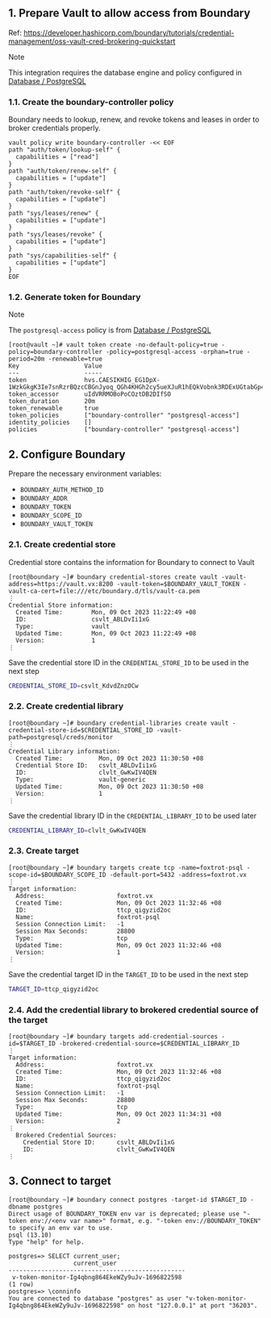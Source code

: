 ## 1. Prepare Vault to allow access from Boundary

Ref: https://developer.hashicorp.com/boundary/tutorials/credential-management/oss-vault-cred-brokering-quickstart

> [!Note]
>
> This integration requires the database engine and policy configured in [Database / PostgreSQL](vault/db-postgres.md)

### 1.1. Create the boundary-controller policy

Boundary needs to lookup, renew, and revoke tokens and leases in order to broker credentials properly.

```console
vault policy write boundary-controller -<< EOF
path "auth/token/lookup-self" {
  capabilities = ["read"]
}
path "auth/token/renew-self" {
  capabilities = ["update"]
}
path "auth/token/revoke-self" {
  capabilities = ["update"]
}
path "sys/leases/renew" {
  capabilities = ["update"]
}
path "sys/leases/revoke" {
  capabilities = ["update"]
}
path "sys/capabilities-self" {
  capabilities = ["update"]
}
EOF
```

### 1.2. Generate token for Boundary

> [!Note]
>
> The `postgresql-access` policy is from [Database / PostgreSQL](vault/db-postgres.md)

```console
[root@vault ~]# vault token create -no-default-policy=true -policy=boundary-controller -policy=postgresql-access -orphan=true -period=20m -renewable=true
Key                  Value
---                  -----
token                hvs.CAESIKHIG_EG1DpX-1WzkGkgK3Ie7snRzrBQzcCBGnJyoq_QGh4KHGh2cy5ueXJuR1hEQkVobnk3RDExUGtabGp4eno
token_accessor       uIdVRRMOBoPoCOztDB2DIfSO
token_duration       20m
token_renewable      true
token_policies       ["boundary-controller" "postgresql-access"]
identity_policies    []
policies             ["boundary-controller" "postgresql-access"]
```

## 2. Configure Boundary

Prepare the necessary environment variables:
- `BOUNDARY_AUTH_METHOD_ID`
- `BOUNDARY_ADDR`
- `BOUNDARY_TOKEN`
- `BOUNDARY_SCOPE_ID`
- `BOUNDARY_VAULT_TOKEN`

### 2.1. Create credential store

Credential store contains the information for Boundary to connect to Vault

```console
[root@boundary ~]# boundary credential-stores create vault -vault-address=https://vault.vx:8200 -vault-token=$BOUNDARY_VAULT_TOKEN -vault-ca-cert=file:///etc/boundary.d/tls/vault-ca.pem
⋮
Credential Store information:
  Created Time:        Mon, 09 Oct 2023 11:22:49 +08
  ID:                  csvlt_ABLDvIi1xG
  Type:                vault
  Updated Time:        Mon, 09 Oct 2023 11:22:49 +08
  Version:             1
⋮
```

Save the credential store ID in the `CREDENTIAL_STORE_ID` to be used in the next step

```sh
CREDENTIAL_STORE_ID=csvlt_KdvdZnzOCw
```

### 2.2. Create credential library

```console
[root@boundary ~]# boundary credential-libraries create vault -credential-store-id=$CREDENTIAL_STORE_ID -vault-path=postgresql/creds/monitor
⋮
Credential Library information:
  Created Time:          Mon, 09 Oct 2023 11:30:50 +08
  Credential Store ID:   csvlt_ABLDvIi1xG
  ID:                    clvlt_GwKwIV4QEN
  Type:                  vault-generic
  Updated Time:          Mon, 09 Oct 2023 11:30:50 +08
  Version:               1
⋮
```

Save the credential library ID in the `CREDENTIAL_LIBRARY_ID` to be used later

```sh
CREDENTIAL_LIBRARY_ID=clvlt_GwKwIV4QEN
```

### 2.3. Create target

```console
[root@boundary ~]# boundary targets create tcp -name=foxtrot-psql -scope-id=$BOUNDARY_SCOPE_ID -default-port=5432 -address=foxtrot.vx
⋮
Target information:
  Address:                    foxtrot.vx
  Created Time:               Mon, 09 Oct 2023 11:32:46 +08
  ID:                         ttcp_qigyzid2oc
  Name:                       foxtrot-psql
  Session Connection Limit:   -1
  Session Max Seconds:        28800
  Type:                       tcp
  Updated Time:               Mon, 09 Oct 2023 11:32:46 +08
  Version:                    1
⋮
```

Save the credential target ID in the `TARGET_ID` to be used in the next step

```sh
TARGET_ID=ttcp_qigyzid2oc
```

### 2.4. Add the credential library to brokered credential source of the target

```console
[root@boundary ~]# boundary targets add-credential-sources -id=$TARGET_ID -brokered-credential-source=$CREDENTIAL_LIBRARY_ID
⋮
Target information:
  Address:                    foxtrot.vx
  Created Time:               Mon, 09 Oct 2023 11:32:46 +08
  ID:                         ttcp_qigyzid2oc
  Name:                       foxtrot-psql
  Session Connection Limit:   -1
  Session Max Seconds:        28800
  Type:                       tcp
  Updated Time:               Mon, 09 Oct 2023 11:34:31 +08
  Version:                    2
⋮
  Brokered Credential Sources:
    Credential Store ID:      csvlt_ABLDvIi1xG
    ID:                       clvlt_GwKwIV4QEN
⋮
```

## 3. Connect to target

```console
[root@boundary ~]# boundary connect postgres -target-id $TARGET_ID -dbname postgres
Direct usage of BOUNDARY_TOKEN env var is deprecated; please use "-token env://<env var name>" format, e.g. "-token env://BOUNDARY_TOKEN" to specify an env var to use.
psql (13.10)
Type "help" for help.

postgres=> SELECT current_user;
                  current_user
-------------------------------------------------
 v-token-monitor-Ig4qbng864EkeWZy9uJv-1696822598
(1 row)
postgres=> \conninfo
You are connected to database "postgres" as user "v-token-monitor-Ig4qbng864EkeWZy9uJv-1696822598" on host "127.0.0.1" at port "36203".
```
